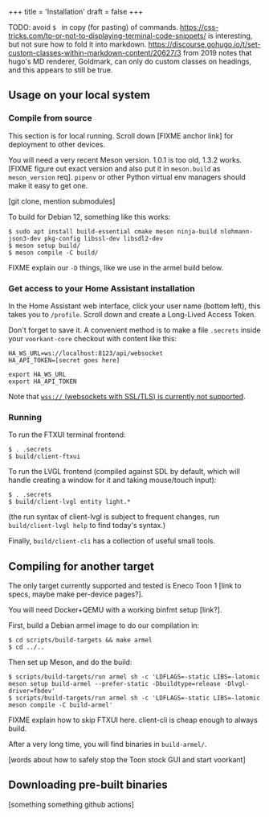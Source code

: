+++
title = 'Installation'
draft = false
+++

TODO: avoid `$ ` in copy (for pasting) of commands. https://css-tricks.com/to-or-not-to-displaying-terminal-code-snippets/ is interesting, but not sure how to fold it into markdown. https://discourse.gohugo.io/t/set-custom-classes-within-markdown-content/20627/3 from 2019 notes that hugo's MD renderer, Goldmark, can only do custom classes on headings, and this appears to still be true.

## Usage on your local system

### Compile from source

This section is for local running.
Scroll down [FIXME anchor link] for deployment to other devices.

You will need a very recent Meson version.
1.0.1 is too old, 1.3.2 works. [FIXME figure out exact version and also put it in `meson.build` as `meson_version` req].
`pipenv` or other Python virtual env managers should make it easy to get one.

[git clone, mention submodules]

To build for Debian 12, something like this works:

```
$ sudo apt install build-essential cmake meson ninja-build nlohmann-json3-dev pkg-config libssl-dev libsdl2-dev
$ meson setup build/
$ meson compile -C build/
```

FIXME explain our `-D` things, like we use in the armel build below.

### Get access to your Home Assistant installation

In the Home Assistant web interface, click your user name (bottom left), this takes you to `/profile`.
Scroll down and create a Long-Lived Access Token.

Don't forget to save it.
A convenient method is to make a file `.secrets` inside your `voorkant-core` checkout with content like this:

```
HA_WS_URL=ws://localhost:8123/api/websocket
HA_API_TOKEN=[secret goes here]

export HA_WS_URL
export HA_API_TOKEN
```

Note that [`wss://` (websockets with SSL/TLS) is currently not supported](https://github.com/voorkant/voorkant-core/issues/57).

### Running

To run the FTXUI terminal frontend:

```
$ . .secrets
$ build/client-ftxui
```

To run the LVGL frontend (compiled against SDL by default, which will handle creating a window for it and taking mouse/touch input):

```
$ . .secrets
$ build/client-lvgl entity light.*
```

(the run syntax of client-lvgl is subject to frequent changes, run `build/client-lvgl help` to find today's syntax.)

Finally, `build/client-cli` has a collection of useful small tools.

## Compiling for another target

The only target currently supported and tested is Eneco Toon 1 [link to specs, maybe make per-device pages?].

You will need Docker+QEMU with a working binfmt setup [link?].

First, build a Debian armel image to do our compilation in:

```
$ cd scripts/build-targets && make armel
$ cd ../..
```

Then set up Meson, and do the build:

```
$ scripts/build-targets/run armel sh -c 'LDFLAGS=-static LIBS=-latomic meson setup build-armel --prefer-static -Dbuildtype=release -Dlvgl-driver=fbdev'
$ scripts/build-targets/run armel sh -c 'LDFLAGS=-static LIBS=-latomic meson compile -C build-armel'
```

FIXME explain how to skip FTXUI here. client-cli is cheap enough to always build.

After a very long time, you will find binaries in `build-armel/`.

[words about how to safely stop the Toon stock GUI and start voorkant]

## Downloading pre-built binaries

[something something github actions]
